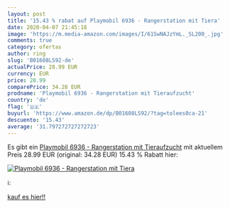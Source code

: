 ```yaml
---
layout: post
title: '15.43 % rabat auf Playmobil 6936 - Rangerstation mit Tiera'
date: 2020-04-07 21:45:18
image: 'https://m.media-amazon.com/images/I/61SwNAJzYmL._SL200_.jpg'
comments: true
category: ofertas
author: ring
slug: 'B01608LS92-de'
actualPrice: 28.99 EUR
currency: EUR
price: 28.99
comparePrice: 34.28 EUR
prodname: 'Playmobil 6936 - Rangerstation mit Tieraufzucht'
country: 'de'
flag: '🇩🇪'
buyurl: 'https://www.amazon.de/dp/B01608LS92/?tag=tolees0ca-21'
descuento: '15.43'
average: '31.797272727272723'
---
```


Es gibt ein [Playmobil 6936 - Rangerstation mit Tieraufzucht](https://www.amazon.de/dp/B01608LS92/?tag=tolees0ca-21) mit aktuellem Preis 28.99 EUR (original: 34.28 EUR) 15.43 % Rabatt hier:

[![Playmobil 6936 - Rangerstation mit Tiera](https://m.media-amazon.com/images/I/61SwNAJzYmL._SL200_.jpg)](https://www.amazon.de/dp/B01608LS92/?tag=tolees0ca-21)

ℹ️:


[kauf es hier!!](https://www.amazon.de/dp/B01608LS92/?tag=tolees0ca-21)
